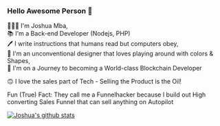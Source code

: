 ### Hello Awesome Person 👋

🤵🏽‍♂️   I'm Joshua Mba,   
📚   I'm a Back-end Developer (Nodejs, PHP)  
🖊   I write instructions that humans read but computers obey,  
🎨   I'm an unconventional designer that loves playing around with colors & Shapes,  
💪   I'm on a Journey to becoming a World-class Blockchain Developer

🙃   I love the sales part of Tech - Selling the Product is the Oil! 

Fun (True) Fact: They call me a Funnelhacker because I build out High converting Sales Funnel that can sell anything on Autopilot

[![Joshua's github stats](https://github-readme-stats.vercel.app/api?username=mbajoshuac&count_private=true&show_icons=true&theme=gotham)](https://github.com/murewaashiru/github-readme-stats)
